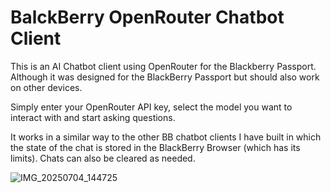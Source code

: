 # BalckBerry OpenRouter Chatbot Client

This is an AI Chatbot client using OpenRouter for the Blackberry Passport. Although it was designed for the BlackBerry Passport but should also work on other devices.

Simply enter your OpenRouter API key, select the model you want to interact with and start asking questions.

It works in a similar way to the other BB chatbot clients I have built in which the state of the chat is stored in the BlackBerry Browser (which has its limits). Chats can also be cleared as needed.


![IMG_20250704_144725](https://github.com/user-attachments/assets/ea145f0a-7827-4707-9245-da642e9faa3b)

